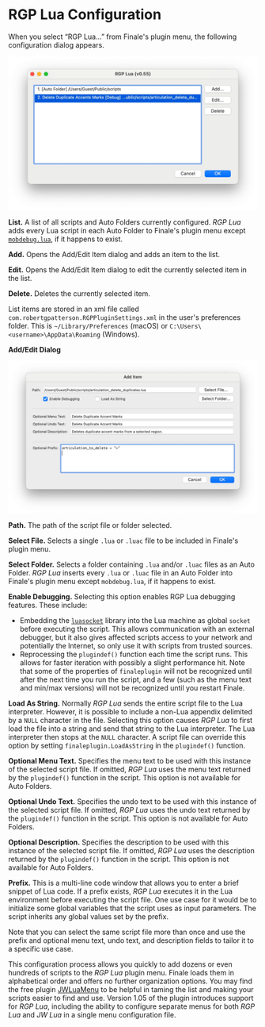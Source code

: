 RGP Lua Configuration
=====================

When you select “RGP Lua...” from Finale's plugin menu, the following configuration dialog appears.

![RGP Lua Configuration](assets/rgpluaconfig.jpg "RGP Lua Configuration")

**List.** A list of all scripts and Auto Folders currently configured. _RGP Lua_ adds every Lua script in each Auto Folder to Finale's plugin menu except [`mobdebug.lua`](/docs/rgp-lua/development_environment), if it happens to exist.

**Add.** Opens the Add/Edit Item dialog and adds an item to the list.

**Edit.** Opens the Add/Edit Item dialog to edit the currently selected item in the list.

**Delete.** Deletes the currently selected item.

List items are stored in an xml file called `com.robertgpatterson.RGPPluginSettings.xml` in the user's preferences folder. This is `~/Library/Preferences` (macOS) or `C:\Users\<username>\AppData\Roaming` (Windows).

**Add/Edit Dialog**

![Add/Edit Item Dialog](assets/additem.jpg "Add/Edit Item Dialog")

**Path.** The path of the script file or folder selected.

**Select File.** Selects a single `.lua` or `.luac` file to be included in Finale's plugin menu.

**Select Folder.** Selects a folder containing `.lua` and/or `.luac` files as an Auto Folder. _RGP Lua_ inserts every `.lua` or `.luac` file in an Auto Folder into Finale's plugin menu except `mobdebug.lua`, if it happens to exist.

**Enable Debugging.** Selecting this option enables RGP Lua debugging features. These include:

* Embedding the [`luasocket`](https://aiq0.github.io/luasocket/index.html) library into the Lua machine as global `socket` before executing the script. This allows communication with an external debugger, but it also gives affected scripts access to your network and potentially the Internet, so only use it with scripts from trusted sources.
* Reprocessing the `plugindef()` function each time the script runs. This allows for faster iteration with possibly a slight performance hit. Note that some of the properties of `finaleplugin` will not be recognized until after the next time you run the script, and a few (such as the menu text and min/max versions) will not be recognized until you restart Finale.

**Load As String.** Normally _RGP Lua_ sends the entire script file to the Lua interpreter. However, it is possible to include a non-Lua appendix delimited by a `NULL` character in the file. Selecting this option causes _RGP Lua_ to first load the file into a string and send that string to the Lua interpreter. The Lua interpreter then stops at the `NULL` character. A script file can override this option by setting `finaleplugin.LoadAsString` in the `plugindef()` function.

**Optional Menu Text.** Specifies the menu text to be used with this instance of the selected script file. If omitted, _RGP Lua_ uses the menu text returned by the `plugindef()` function in the script. This option is not available for Auto Folders.

**Optional Undo Text.** Specifies the undo text to be used with this instance of the selected script file. If omitted, _RGP Lua_ uses the undo text returned by the `plugindef()` function in the script. This option is not available for Auto Folders.

**Optional Description.** Specifies the description to be used with this instance of the selected script file. If omitted, _RGP Lua_ uses the description returned by the `plugindef()` function in the script. This option is not available for Auto Folders.

**Prefix.** This is a multi-line code window that allows you to enter a brief snippet of Lua code. If a prefix exists, _RGP Lua_ executes it in the Lua environment before executing the script file. One use case for it would be to initialize some global variables that the script uses as input parameters. The script inherits any global values set by the prefix.

Note that you can select the same script file more than once and use the prefix and optional menu text, undo text, and description fields to tailor it to a specific use case.

This configuration process allows you quickly to add dozens or even hundreds of scripts to the _RGP Lua_ plugin menu. Finale loads them in alphabetical order and offers no further organization options. You may find the free plugin [JWLuaMenu](https://robertgpatterson.com/-fininfo/-downloads/download-free.html) to be helpful in taming the list and making your scripts easier to find and use. Version 1.05 of the plugin introduces support for _RGP Lua_, including the ability to configure separate menus for both _RGP Lua_ and _JW Lua_ in a single menu configuration file.
